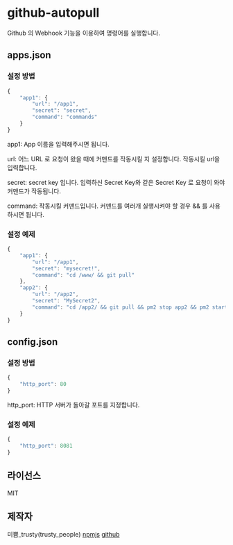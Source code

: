 # github-autopull
Github 의 Webhook 기능을 이용하여 명령어를 실행합니다.

## apps.json

### 설정 방법
```javascript
{
    "app1": {
        "url": "/app1",
        "secret": "secret",
        "command": "commands"
    }
}
```

app1: App 이름을 입력해주시면 됩니다.

url: 어느 URL 로 요청이 왔을 때에 커맨드를 작동시킬 지 설정합니다.
작동시킬 url을 입력합니다.

secret: secret key 입니다. 입력하신 Secret Key와 같은 Secret Key 로 요청이 와야 커맨드가 작동됩니다.

command: 작동시킬 커맨드입니다. 커맨드를 여러개 실행시켜야 할 경우 && 를 사용하시면 됩니다.

### 설정 예제
```javascript
{
    "app1": {
        "url": "/app1",
        "secret": "mysecret!",
        "command": "cd /www/ && git pull"
    },
    "app2": {
        "url": "/app2",
        "secret": "MySecret2",
        "command": "cd /app2/ && git pull && pm2 stop app2 && pm2 start app2"
    }
}
```

## config.json

### 설정 방법
```javascript
{
    "http_port": 80
}
```

http_port: HTTP 서버가 돌아갈 포트를 지정합니다.

### 설정 예제
```javascript
{
    "http_port": 8081
}
```

## 라이선스

MIT

## 제작자
미쁨_trusty(trusty_people)
[npmjs](https://www.npmjs.com/~trusty_people)
[github](https://github.com/trustypeople/)